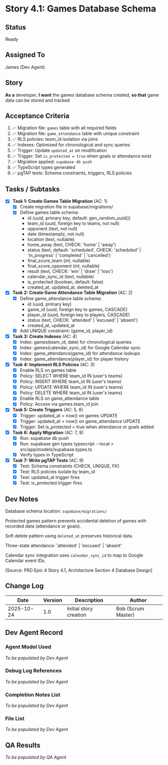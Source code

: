 # Story 4.1: Games Database Schema

## Status
Ready

## Assigned To
James (Dev Agent)

## Story
**As a** developer,
**I want** the games database schema created,
**so that** game data can be stored and tracked

## Acceptance Criteria
1. ✅ Migration file: `games` table with all required fields
2. ✅ Migration file: `game_attendance` table with unique constraint
3. ✅ RLS policies: team_id isolation via joins
4. ✅ Indexes: Optimized for chronological and sync queries
5. ✅ Trigger: Update `updated_at` on modification
6. ✅ Trigger: Set `is_protected = true` when goals or attendance exist
7. ✅ Migration applied: `supabase db push`
8. ✅ TypeScript types generated
9. ✅ pgTAP tests: Schema constraints, triggers, RLS policies

## Tasks / Subtasks

- [x] **Task 1: Create Games Table Migration** (AC: 1)
  - [x] Create migration file in supabase/migrations/
  - [x] Define games table schema:
    - id (uuid, primary key, default: gen_random_uuid())
    - team_id (uuid, foreign key to teams, not null)
    - opponent (text, not null)
    - date (timestamptz, not null)
    - location (text, nullable)
    - home_away (text, CHECK: 'home' | 'away')
    - status (text, default: 'scheduled', CHECK: 'scheduled' | 'in_progress' | 'completed' | 'cancelled')
    - final_score_team (int, nullable)
    - final_score_opponent (int, nullable)
    - result (text, CHECK: 'win' | 'draw' | 'loss')
    - calendar_sync_id (text, nullable)
    - is_protected (boolean, default: false)
    - created_at, updated_at, deleted_at

- [x] **Task 2: Create Game Attendance Table Migration** (AC: 2)
  - [x] Define game_attendance table schema:
    - id (uuid, primary key)
    - game_id (uuid, foreign key to games, CASCADE)
    - player_id (uuid, foreign key to players, CASCADE)
    - status (text, CHECK: 'attended' | 'excused' | 'absent')
    - created_at, updated_at
  - [x] Add UNIQUE constraint: (game_id, player_id)

- [x] **Task 3: Create Indexes** (AC: 4)
  - [x] Index: games(team_id, date) for chronological queries
  - [x] Index: games(calendar_sync_id) for Google Calendar sync
  - [x] Index: game_attendance(game_id) for attendance lookups
  - [x] Index: game_attendance(player_id) for player history

- [x] **Task 4: Implement RLS Policies** (AC: 3)
  - [x] Enable RLS on games table
  - [x] Policy: SELECT WHERE team_id IN (user's teams)
  - [x] Policy: INSERT WHERE team_id IN (user's teams)
  - [x] Policy: UPDATE WHERE team_id IN (user's teams)
  - [x] Policy: DELETE WHERE team_id IN (user's teams)
  - [x] Enable RLS on game_attendance table
  - [x] Policy: Access via games.team_id join

- [x] **Task 5: Create Triggers** (AC: 5, 6)
  - [x] Trigger: updated_at = now() on games UPDATE
  - [x] Trigger: updated_at = now() on game_attendance UPDATE
  - [x] Trigger: Set is_protected = true when attendance or goals added

- [x] **Task 6: Apply Migration** (AC: 7, 8)
  - [x] Run: supabase db push
  - [x] Run: supabase gen types typescript --local > src/app/models/supabase.types.ts
  - [x] Verify types in TypeScript

- [x] **Task 7: Write pgTAP Tests** (AC: 9)
  - [x] Test: Schema constraints (CHECK, UNIQUE, FK)
  - [x] Test: RLS policies isolate by team_id
  - [x] Test: updated_at trigger fires
  - [x] Test: is_protected trigger fires

## Dev Notes

Database schema location: `supabase/migrations/`

Protected games pattern prevents accidental deletion of games with recorded data (attendance or goals).

Soft delete pattern using `deleted_at` preserves historical data.

Three-state attendance: 'attended' | 'excused' | 'absent'

Calendar sync integration uses `calendar_sync_id` to map to Google Calendar event IDs.

[Source: PRD Epic 4 Story 4.1, Architecture Section 4 Database Design]

## Change Log

| Date | Version | Description | Author |
|------|---------|-------------|---------|
| 2025-10-24 | 1.0 | Initial story creation | Bob (Scrum Master) |

## Dev Agent Record

### Agent Model Used
_To be populated by Dev Agent_

### Debug Log References
_To be populated by Dev Agent_

### Completion Notes List
_To be populated by Dev Agent_

### File List
_To be populated by Dev Agent_

## QA Results
_To be populated by QA Agent_
